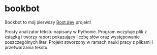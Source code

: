 # bookbot

Bookbot to mój pierwszy [Boot.dev](https://www.boot.dev) projekt!

Prosty analizator tekstu napisany w Pythonie. Program wczytuje plik z książką i tworzy raport pokazujący liczbę słów oraz występowanie poszczególnych liter. Projekt stworzony w ramach nauki pracy z plikami i przetwarzania tekstu.
